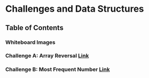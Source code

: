 # Challenges and Data Structures

## Table of Contents

### Whiteboard Images

### Challenge A: Array Reversal  [Link](https://github.com/Moayadhamdan/challenges-and-data-structures/blob/main/whiteboard-challenges/Array%20Reversal.PNG)

### Challenge B: Most Frequent Number  [Link](https://github.com/Moayadhamdan/challenges-and-data-structures/blob/main/whiteboard-challenges/Most%20Frequent%20Number.PNG)

